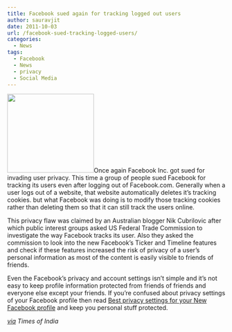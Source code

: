 ```yaml
---
title: Facebook sued again for tracking logged out users
author: sauravjit
date: 2011-10-03
url: /facebook-sued-tracking-logged-users/
categories:
  - News
tags:
  - Facebook
  - News
  - privacy
  - Social Media
---
```

<img class="alignleft size-full wp-image-46099" title="facebook-sued" src="http://cdn.devilsworkshop.org/files/2011/10/facebook-sued.jpg" alt="" width="200" height="182" />Once again Facebook Inc. got sued for invading user privacy. This time a group of people sued Facebook for tracking its users even after logging out of Facebook.com. Generally when a user logs out of a website, that website automatically deletes it&#8217;s tracking cookies. but what Facebook was doing is to modify those tracking cookies rather than deleting them so that it can still track the users online.

This privacy flaw was claimed by an Australian blogger Nik Cubrilovic after which public interest groups asked US Federal Trade Commission to investigate the way Facebook tracks its user. Also they asked the commission to look into the new Facebook&#8217;s Ticker and Timeline features and check if these features increased the risk of privacy of a user&#8217;s personal information as most of the content is easily visible to friends of friends.

Even the Facebook&#8217;s privacy and account settings isn&#8217;t simple and it&#8217;s not easy to keep profile information protected from friends of friends and everyone else except your friends. If you&#8217;re confused about privacy settings of your Facebook profile then read [Best privacy settings for your New Facebook profile][1] and keep you personal stuff protected.

*<a href="http://timesofindia.indiatimes.com/tech/social-media/Facebook-sued-over-tracking-logged-out-users/articleshow/10215692.cms" onclick="_gaq.push(['_trackEvent', 'outbound-article', 'http://timesofindia.indiatimes.com/tech/social-media/Facebook-sued-over-tracking-logged-out-users/articleshow/10215692.cms', 'via']);" >via</a> Times of India*

 [1]: http://devilsworkshop.org/privacy-settings-facebook-profile/
